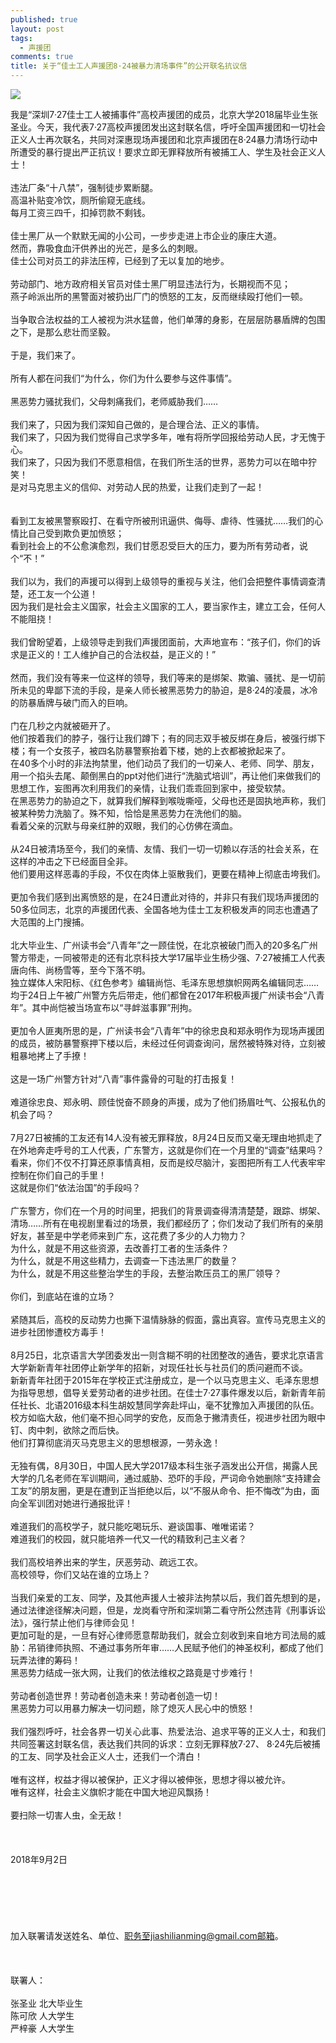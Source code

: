 ```yaml
---
published: true
layout: post
tags:
  - 声援团
comments: true
title: 关于“佳士工人声援团8·24被暴力清场事件”的公开联名抗议信
---
```


![](https://upload.cc/i1/2018/08/19/91XeuW.jpg)

我是“深圳7·27佳士工人被捕事件”高校声援团的成员，北京大学2018届毕业生张圣业。今天，我代表7·27高校声援团发出这封联名信，呼吁全国声援团和一切社会正义人士再次联名，共同对深惠现场声援团和北京声援团在8·24暴力清场行动中所遭受的暴行提出严正抗议！要求立即无罪释放所有被捕工人、学生及社会正义人士！<br/>
                                                                                                                      <br/>
违法厂条“十八禁”，强制徒步累断腿。<br/>
高温补贴变冷饮，厕所偷窥无底线。<br/>
每月工资三四千，扣掉罚款不剩钱。<br/>
<br/>
佳士黑厂从一个默默无闻的小公司，一步步走进上市企业的康庄大道。<br/>
然而，靠吸食血汗供养出的光芒，是多么的刺眼。<br/>
佳士公司对员工的非法压榨，已经到了无以复加的地步。<br/>
<br/>
劳动部门、地方政府相关官员对佳士黑厂明显违法行为，长期视而不见；<br/>
燕子岭派出所的黑警面对被扔出厂门的愤怒的工友，反而继续殴打他们一顿。<br/>
<br/>
当争取合法权益的工人被视为洪水猛兽，他们单薄的身影，在层层防暴盾牌的包围之下，是那么悲壮而坚毅。<br/>
<br/>
于是，我们来了。<br/>
<br/>
所有人都在问我们“为什么，你们为什么要参与这件事情”。<br/>
<br/>
黑恶势力骚扰我们，父母刺痛我们，老师威胁我们……<br/>
<br/>
我们来了，只因为我们深知自己做的，是合理合法、正义的事情。<br/>
我们来了，只因为我们觉得自己求学多年，唯有将所学回报给劳动人民，才无愧于心。<br/>
我们来了，只因为我们不愿意相信，在我们所生活的世界，恶势力可以在暗中狞笑！<br/>
是对马克思主义的信仰、对劳动人民的热爱，让我们走到了一起！<br/>
<br/>
<br/>
看到工友被黑警察殴打、在看守所被刑讯逼供、侮辱、虐待、性骚扰……我们的心情比自己受到欺负更加愤怒；<br/>
看到社会上的不公愈演愈烈，我们甘愿忍受巨大的压力，要为所有劳动者，说个“不！”<br/>
<br/>
我们以为，我们的声援可以得到上级领导的重视与关注，他们会把整件事情调查清楚，还工友一个公道！<br/>
因为我们是社会主义国家，社会主义国家的工人，要当家作主，建立工会，任何人不能阻挠！<br/>
<br/>
我们曾盼望着，上级领导走到我们声援团面前，大声地宣布：“孩子们，你们的诉求是正义的！工人维护自己的合法权益，是正义的！”<br/>
<br/>
然而，我们没有等来一位这样的领导，我们等来的是绑架、欺骗、骚扰、是一切前所未见的卑鄙下流的手段，是亲人师长被黑恶势力的胁迫，是8·24的凌晨，冰冷的防暴盾牌与破门而入的巨响。<br/>
<br/>
门在几秒之内就被砸开了。<br/>
他们按着我们的脖子，强行让我们蹲下；有的同志双手被反绑在身后，被强行绑下楼；有一个女孩子，被四名防暴警察抬着下楼，她的上衣都被掀起来了。<br/>
在40多个小时的非法拘禁里，他们动员了我们的一切亲人、老师、同学、朋友，用一个掐头去尾、颠倒黑白的ppt对他们进行“洗脑式培训”，再让他们来做我们的思想工作，妄图再次利用我们的亲情，让我们乖乖回到家中，接受软禁。<br/>
在黑恶势力的胁迫之下，就算我们解释到喉咙嘶哑，父母也还是固执地声称，我们被某种势力洗脑了。殊不知，恰恰是黑恶势力在洗他们的脑。<br/>
看着父亲的沉默与母亲红肿的双眼，我们的心仿佛在滴血。<br/>
<br/>
从24日被清场至今，我们的亲情、友情、我们一切一切赖以存活的社会关系，在这样的冲击之下已经面目全非。<br/>
他们要用这样恶毒的手段，不仅在肉体上驱散我们，更要在精神上彻底击垮我们。<br/>
<br/>
更加令我们感到出离愤怒的是，在24日遭此对待的，并非只有我们现场声援团的50多位同志，北京的声援团代表、全国各地为佳士工友积极发声的同志也遭遇了大范围的上门搜捕。<br/>
<br/>
北大毕业生、广州读书会“八青年”之一顾佳悦，在北京被破门而入的20多名广州警方带走，一同被带走的还有北京科技大学17届毕业生杨少强、7·27被捕工人代表唐向伟、尚杨雪等，至今下落不明。<br/>
独立媒体人宋阳标、《红色参考》编辑尚恺、毛泽东思想旗帜网两名编辑同志……均于24日上午被广州警方先后带走，他们都曾在2017年积极声援广州读书会“八青年”。其中尚恺被当场宣布以“寻衅滋事罪”刑拘。<br/>
<br/>
更加令人匪夷所思的是，广州读书会“八青年”中的徐忠良和郑永明作为现场声援团的成员，被防暴警察押下楼以后，未经过任何调查询问，居然被特殊对待，立刻被粗暴地拷上了手撩！<br/>
<br/>
这是一场广州警方针对“八青”事件露骨的可耻的打击报复！<br/>
<br/>
难道徐忠良、郑永明、顾佳悦奋不顾身的声援，成为了他们扬眉吐气、公报私仇的机会了吗？<br/>
<br/>
7月27日被捕的工友还有14人没有被无罪释放，8月24日反而又毫无理由地抓走了在外地奔走呼号的工人代表，广东警方，这就是你们在一个月里的“调查”结果吗？看来，你们不仅不打算还原事情真相，反而是绞尽脑汁，妄图把所有工人代表牢牢控制在你们自己的手里！<br/>
这就是你们“依法治国”的手段吗？<br/>
<br/>
广东警方，你们在一个月的时间里，把我们的背景调查得清清楚楚，跟踪、绑架、清场……所有在电视剧里看过的场景，我们都经历了；你们发动了我们所有的亲朋好友，甚至是中学老师来到广东，这花费了多少的人力物力？<br/>
为什么，就是不用这些资源，去改善打工者的生活条件？<br/>
为什么，就是不用这些精力，去调查一下违法黑厂的数量？<br/>
为什么，就是不用这些整治学生的手段，去整治欺压员工的黑厂领导？<br/>
<br/>
你们，到底站在谁的立场？<br/>
<br/>
紧随其后，高校的反动势力也撕下温情脉脉的假面，露出真容。宣传马克思主义的进步社团惨遭校方毒手！<br/>
<br/>
8月25日，北京语言大学团委发出一则含糊不明的社团整改的通告，要求北京语言大学新新青年社团停止新学年的招新，对现任社长与社员们的质问避而不谈。<br/>
新新青年社团于2015年在学校正式注册成立，是一个以马克思主义、毛泽东思想为指导思想，倡导关爱劳动者的进步社团。在佳士7·27事件爆发以后，新新青年前任社长、北语2016级本科生胡姣慧同学奔赴坪山，毫不犹豫加入声援团的队伍。校方如临大敌，他们毫不担心同学的安危，反而急于撇清责任，视进步社团为眼中钉、肉中刺，欲除之而后快。<br/>
他们打算彻底消灭马克思主义的思想根源，一劳永逸！<br/>
<br/>
无独有偶，8月30日，中国人民大学2017级本科生张子涵发出公开信，揭露人民大学的几名老师在军训期间，通过威胁、恐吓的手段，严词命令她删除“支持建会工友”的朋友圈，更是在遭到正当拒绝以后，以“不服从命令、拒不悔改”为由，面向全军训团对她进行通报批评！<br/>
<br/>
难道我们的高校学子，就只能吃喝玩乐、避谈国事、唯唯诺诺？<br/>
难道我们的校园，就只能培养一代又一代的精致利己主义者？<br/>
<br/>
我们高校培养出来的学生，厌恶劳动、疏远工农。<br/>
高校领导，你们又站在谁的立场上？<br/>
<br/>
当我们亲爱的工友、同学，及其他声援人士被非法拘禁以后，我们首先想到的是，通过法律途径解决问题，但是，龙岗看守所和深圳第二看守所公然违背《刑事诉讼法》，强行禁止他们与律师会见！<br/>
更加可耻的是，一旦有好心律师愿意帮助我们，就会立刻收到来自地方司法局的威胁：吊销律师执照、不通过事务所年审……人民赋予他们的神圣权利，都成了他们玩弄法律的筹码！<br/>
黑恶势力结成一张大网，让我们的依法维权之路竟是寸步难行！<br/>
<br/>
劳动者创造世界！劳动者创造未来！劳动者创造一切！<br/>
黑恶势力可以用暴力解决一切问题，除了熄灭人民心中的愤怒！<br/>
<br/>
我们强烈呼吁，社会各界一切关心此事、热爱法治、追求平等的正义人士，和我们共同签署这封联名信，表达我们共同的诉求：立刻无罪释放7·27、 8·24先后被捕的工友、同学及社会正义人士，还我们一个清白！<br/>
<br/>
唯有这样，权益才得以被保护，正义才得以被伸张，思想才得以被允许。<br/>
唯有这样，社会主义旗帜才能在中国大地迎风飘扬！<br/>
<br/>
要扫除一切害人虫，全无敌！<br/>
<br/>
<br/>
<br/>
2018年9月2日<br/>
<br/>
<br/>
<br/>
<br/>
<br/>
<br/>
加入联署请发送姓名、单位、职务至jiashilianming@gmail.com邮箱。<br/>
<br/>
<br/>
<br/>
联署人：<br/>
<br/>
张圣业 北大毕业生<br/>
陈可欣 人大学生<br/>
严梓豪 人大学生<br/>
